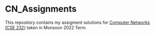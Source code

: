 # CN_Assignments

This repository contains my assigment solutions for [Computer Networks (CSE 232)](http://techtree.iiitd.edu.in/viewDescription/filename?=CSE232) taken in Monsoon 2022 Term. 

